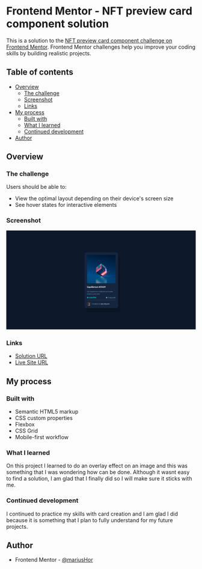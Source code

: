 # Frontend Mentor - NFT preview card component solution

This is a solution to the [NFT preview card component challenge on Frontend Mentor](https://www.frontendmentor.io/challenges/nft-preview-card-component-SbdUL_w0U). Frontend Mentor challenges help you improve your coding skills by building realistic projects. 

## Table of contents

- [Overview](#overview)
  - [The challenge](#the-challenge)
  - [Screenshot](#screenshot)
  - [Links](#links)
- [My process](#my-process)
  - [Built with](#built-with)
  - [What I learned](#what-i-learned)
  - [Continued development](#continued-development)
- [Author](#author)

## Overview

### The challenge

Users should be able to:

- View the optimal layout depending on their device's screen size
- See hover states for interactive elements

### Screenshot

![](./images/Screenshot%202022-04-24%20at%2022-05-48%20Frontend%20Mentor%20NFT%20preview%20card%20component.png)

### Links

- [Solution URL](https://www.frontendmentor.io/solutions/nft-preview-card-component-with-grid-and-flexbox-B1xoZX7rc)
- [Live Site URL](https://mariushor.github.io/NFT-preview-card-component/)

## My process

### Built with

- Semantic HTML5 markup
- CSS custom properties
- Flexbox
- CSS Grid
- Mobile-first workflow

### What I learned

On this project I learned to do an overlay effect on an image and this was something that I was wondering how can be done. Although it wasnt easy to 
find a solution, I am glad that I finally did so I will make sure it sticks 
with me.

### Continued development

I continued to practice my skills with card creation and I am glad I did because it is something that I plan to fully understand for my future projects.

## Author

- Frontend Mentor - [@mariusHor](https://www.frontendmentor.io/profile/MariusHor)
